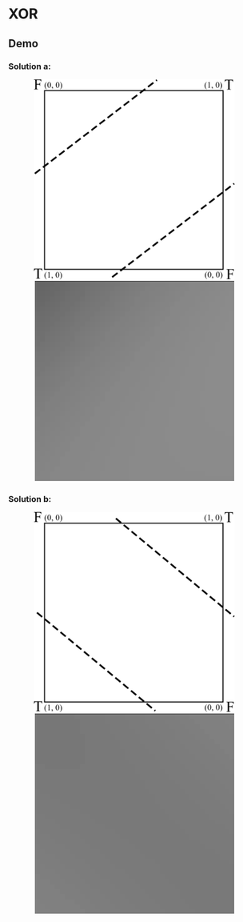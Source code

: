 # XOR
## Demo
### Solution a:
<p align="center" width="100%">
  <img alt="Solution a png" src="demo/XORa.png" height="400px"> 
  <img alt="Solution a gif" src="demo/XORa.gif">
</p>


### Solution b:
<p align="center" width="100%">
  <img alt="Solution a png" src="demo/XORb.png" height="400"> 
 <img alt="Solution a gif" src="demo/XORb.gif">
</p>


